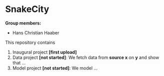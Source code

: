 # SnakeCity

**Group members:**
- Hans Christian Haaber

This repository contains  
1. Inaugural project **[first upload]**
2. Data project **[not started]**: We fetch data from **source x** on **y** and show that ...
3. Model project **[not started]**: We model ...
